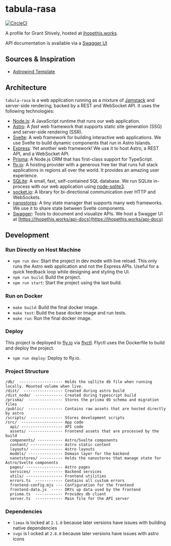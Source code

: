 # tabula-rasa

[![CircleCI](https://dl.circleci.com/status-badge/img/gh/gshively11/tabula-rasa/tree/main.svg?style-svg)](https://dl.circleci.com/status-badge/redirect/gh/gshively11/tabula-rasa/tree/main)

A profile for Grant Shively, hosted at [ihopethis.works](https://ihopethis.works).

API documentation is available via a [Swagger UI](https://ihopethis.works/api-docs)

## Sources & Inspiration

- [Astrowind Template](https://github.com/onwidget/astrowind)

## Architecture

`tabula-rasa` is a web application running as a mixture of [Jamstack](https://en.wikipedia.org/wiki/Jamstack) and server-side rendering, backed by a REST and WebSocket API. It uses the following technologies:

- [Node.js](https://nodejs.org/en/): A JavaScript runtime that runs our web application.
- [Astro](https://astro.build/): A _fast_ web framework that supports static site generation (SSG) and server-side rendering (SSR).
- [Svelte](https://svelte.dev/): A web framework for building interactive web applications. We use Svelte to build dynamic components that run in Astro Islands.
- [Express](https://expressjs.com/): Yet another web framework! We use it to host Astro, a REST API, and a WebSocket API.
- [Prisma](https://www.prisma.io/): A Node.js ORM that has first-class support for TypeScript.
- [fly.io](https://fly.io/): A hosting provider with a generous free tier that runs full stack applications in regions all over the world. It provides an amazing user experience.
- [SQLite](https://www.sqlite.org/index.html): A small, fast, self-contained SQL database. We run SQLite in-process with our web application using [node-sqlite3](https://github.com/TryGhost/node-sqlite3).
- [socket.io](https://socket.io/): A library for bi-directional communication over HTTP and WebSockets.
- [nanostores](https://github.com/nanostores/nanostores): A tiny state manager that supports many web frameworks. We use it to share state between Svelte components.
- [Swagger](https://swagger.io/): Tools to document and visualize APIs. We host a Swagger UI at [https://ihopethis.works/api-docs](https://ihopethis.works/api-docs)

## Development

### Run Directly on Host Machine

- `npm run dev`: Start the project in dev mode with live reload. This only runs the Astro web application and not the Express APIs. Useful for a quick feedback loop while designing and styling the UI.
- `npm run build`: Build the project.
- `npm run start`: Start the project using the last build.

### Run on Docker

- `make build`: Build the final docker image.
- `make test`: Build the base docker image and run tests.
- `make run`: Run the final docker image.

### Deploy

This project is deployed to [fly.io](https://fly.io) via [flyctl]( https://fly.io/docs/flyctl/).
Flyctl uses the Dockerfile to build and deploy the project.

- `npm run deploy`: Deploy to fly.io.

### Project Structure

```
/db/  ------------------- Holds the sqllite db file when running locally. Mounted volume when live.
/dist/  ----------------- Created during astro build
/dist_node/  ------------ Created during typescript build
/prisma/  --------------- Stores the prisma db schema and migration files
/public/  --------------- Contains raw assets that are hosted directly by astro
/scripts/  -------------- Stores development scripts
/src/  ------------------ App code
  api/ ------------------ API code
  assets/ --------------- Frontend assets that are processed by the build
  components/ ----------- Astro/Svelte components
  content/ -------------- Astro static content
  layouts/ -------------- Astro layouts
  models/ --------------- Domain layer for the backend
  nanotstores/ ---------- Holds the nanostores that manage state for Astro/Svelte components
  pages/ ---------------- Astro pages
  services/ ------------- Backend services
  utils/ ---------------- Frontend utilities
  errors.ts  ------------ Contains all custom errors
  frontend-config.mjs --- Configuration for the frontend
  frontend-data.js  ----- DRYs up data used by the frontend
  prisma.ts  ------------ Provides db client
  server.ts  ------------ Main file for the API server
```

### Dependencies

- `limax` is locked at `2.1.0` because later versions have issues with building native dependencies
- `svgo` is l ocked at `2.8.0` because later versions have issues with astro icons
